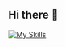 ## Hi there 👋
[![My Skills](https://skillicons.dev/icons?i=js,html,css,kali,linux,mysql,py)](https://skillicons.dev)
         

        
